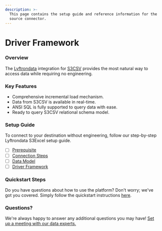 ```yaml
---
description: >-
  This page contains the setup guide and reference information for the S3CSV
  source connector.
---
```


# Driver Framework

### Overview

The [Lyftrondata](https://www.lyftrondata.com/) integration for [S3CSV](https://lyftrondata.z13.web.core.windows.net/integration/technology-analytics/amazon-s3-csv/) provides the most natural way to access data while requiring no engineering.

### Key Features

* Comprehensive incremental load mechanism.
* Data from S3CSV is available in real-time.
* ANSI SQL is fully supported to query data with ease.
* Ready to query S3CSV relational schema model.

### Setup Guide

To connect to your destination without engineering, follow our step-by-step Lyftrondata S3Excel setup guide.

* [ ] [Prerequisite](../../amazon-s3/prerequisite.md)
* [ ] [Connection Steps](../../amazon-s3/connection-steps.md)
* [ ] [Data Model](../../amazon-s3/data-model/erd.md)
* [ ] [Driver Framework](../../amazon-s3/driver-framework/)

### Quickstart Steps

Do you have questions about how to use the platform? Don't worry; we've got you covered. Simply follow the quickstart instructions [here](../).

### Questions? <a href="#questions" id="questions"></a>

We're always happy to answer any additional questions you may have! [Set up a meeting with our data experts.](https://www.lyftrondata.com/book-a-meeting/)

